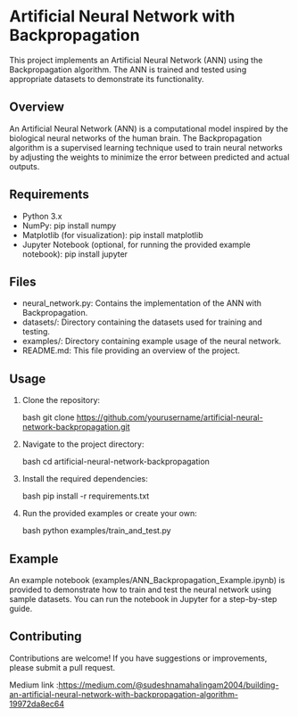 # Artificial Neural Network with Backpropagation

This project implements an Artificial Neural Network (ANN) using the Backpropagation algorithm. The ANN is trained and tested using appropriate datasets to demonstrate its functionality.

## Overview

An Artificial Neural Network (ANN) is a computational model inspired by the biological neural networks of the human brain. The Backpropagation algorithm is a supervised learning technique used to train neural networks by adjusting the weights to minimize the error between predicted and actual outputs.

## Requirements

- Python 3.x
- NumPy: pip install numpy
- Matplotlib (for visualization): pip install matplotlib
- Jupyter Notebook (optional, for running the provided example notebook): pip install jupyter

## Files

- neural_network.py: Contains the implementation of the ANN with Backpropagation.
- datasets/: Directory containing the datasets used for training and testing.
- examples/: Directory containing example usage of the neural network.
- README.md: This file providing an overview of the project.

## Usage

1. Clone the repository:

   bash
   git clone https://github.com/yourusername/artificial-neural-network-backpropagation.git
   

2. Navigate to the project directory:

   bash
   cd artificial-neural-network-backpropagation
   

3. Install the required dependencies:

   bash
   pip install -r requirements.txt
   

4. Run the provided examples or create your own:

   bash
   python examples/train_and_test.py
   

## Example

An example notebook (examples/ANN_Backpropagation_Example.ipynb) is provided to demonstrate how to train and test the neural network using sample datasets. You can run the notebook in Jupyter for a step-by-step guide.

## Contributing

Contributions are welcome! If you have suggestions or improvements, please submit a pull request.




Medium link :https://medium.com/@sudeshnamahalingam2004/building-an-artificial-neural-network-with-backpropagation-algorithm-19972da8ec64
